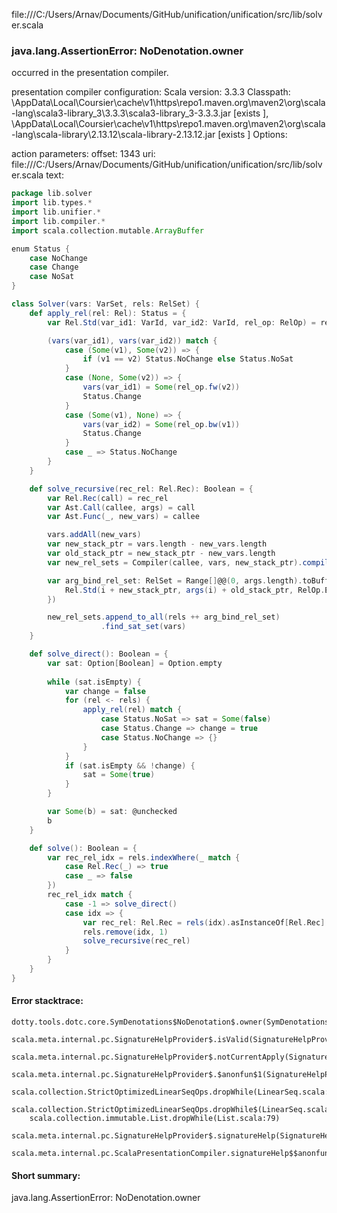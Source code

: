 file:///C:/Users/Arnav/Documents/GitHub/unification/unification/src/lib/solver.scala
### java.lang.AssertionError: NoDenotation.owner

occurred in the presentation compiler.

presentation compiler configuration:
Scala version: 3.3.3
Classpath:
<HOME>\AppData\Local\Coursier\cache\v1\https\repo1.maven.org\maven2\org\scala-lang\scala3-library_3\3.3.3\scala3-library_3-3.3.3.jar [exists ], <HOME>\AppData\Local\Coursier\cache\v1\https\repo1.maven.org\maven2\org\scala-lang\scala-library\2.13.12\scala-library-2.13.12.jar [exists ]
Options:



action parameters:
offset: 1343
uri: file:///C:/Users/Arnav/Documents/GitHub/unification/unification/src/lib/solver.scala
text:
```scala
package lib.solver
import lib.types.*
import lib.unifier.*
import lib.compiler.*
import scala.collection.mutable.ArrayBuffer

enum Status {
    case NoChange
    case Change
    case NoSat
}

class Solver(vars: VarSet, rels: RelSet) {
    def apply_rel(rel: Rel): Status = {
        var Rel.Std(var_id1: VarId, var_id2: VarId, rel_op: RelOp) = rel: @unchecked

        (vars(var_id1), vars(var_id2)) match {
            case (Some(v1), Some(v2)) => {
                if (v1 == v2) Status.NoChange else Status.NoSat
            }
            case (None, Some(v2)) => {
                vars(var_id1) = Some(rel_op.fw(v2))
                Status.Change
            }
            case (Some(v1), None) => {
                vars(var_id2) = Some(rel_op.bw(v1))
                Status.Change
            }
            case _ => Status.NoChange
        }
    }

    def solve_recursive(rec_rel: Rel.Rec): Boolean = {
        var Rel.Rec(call) = rec_rel
        var Ast.Call(callee, args) = call
        var Ast.Func(_, new_vars) = callee

        vars.addAll(new_vars)
        var new_stack_ptr = vars.length - new_vars.length
        var old_stack_ptr = new_stack_ptr - new_vars.length
        var new_rel_sets = Compiler(callee, vars, new_stack_ptr).compile()

        var arg_bind_rel_set: RelSet = Range[]@@(0, args.length).toBuffer.map(i => {
            Rel.Std(i + new_stack_ptr, args(i) + old_stack_ptr, RelOp.Eq)
        })

        new_rel_sets.append_to_all(rels ++ arg_bind_rel_set)
                    .find_sat_set(vars)
    }

    def solve_direct(): Boolean = {
        var sat: Option[Boolean] = Option.empty
        
        while (sat.isEmpty) {
            var change = false
            for (rel <- rels) {
                apply_rel(rel) match {
                    case Status.NoSat => sat = Some(false)
                    case Status.Change => change = true
                    case Status.NoChange => {}
                }
            }
            if (sat.isEmpty && !change) {
                sat = Some(true)
            }
        }

        var Some(b) = sat: @unchecked
        b
    }

    def solve(): Boolean = {
        var rec_rel_idx = rels.indexWhere(_ match {
            case Rel.Rec(_) => true
            case _ => false
        })
        rec_rel_idx match {
            case -1 => solve_direct()
            case idx => {
                var rec_rel: Rel.Rec = rels(idx).asInstanceOf[Rel.Rec]: @unchecked
                rels.remove(idx, 1)
                solve_recursive(rec_rel)
            }
        }
    }
}
```



#### Error stacktrace:

```
dotty.tools.dotc.core.SymDenotations$NoDenotation$.owner(SymDenotations.scala:2607)
	scala.meta.internal.pc.SignatureHelpProvider$.isValid(SignatureHelpProvider.scala:83)
	scala.meta.internal.pc.SignatureHelpProvider$.notCurrentApply(SignatureHelpProvider.scala:96)
	scala.meta.internal.pc.SignatureHelpProvider$.$anonfun$1(SignatureHelpProvider.scala:48)
	scala.collection.StrictOptimizedLinearSeqOps.dropWhile(LinearSeq.scala:280)
	scala.collection.StrictOptimizedLinearSeqOps.dropWhile$(LinearSeq.scala:278)
	scala.collection.immutable.List.dropWhile(List.scala:79)
	scala.meta.internal.pc.SignatureHelpProvider$.signatureHelp(SignatureHelpProvider.scala:48)
	scala.meta.internal.pc.ScalaPresentationCompiler.signatureHelp$$anonfun$1(ScalaPresentationCompiler.scala:414)
```
#### Short summary: 

java.lang.AssertionError: NoDenotation.owner